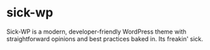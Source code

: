 # sick-wp
Sick-WP is a modern, developer-friendly WordPress theme with straightforward opinions and best practices baked in. Its freakin' sick.
